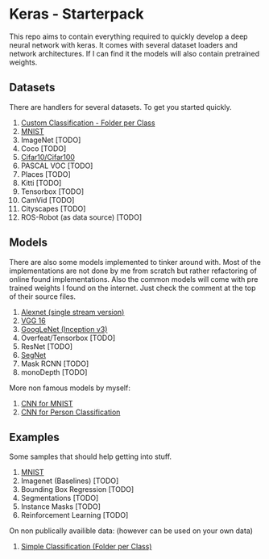 # Keras - Starterpack

This repo aims to contain everything required to quickly develop a deep neural network with keras.
It comes with several dataset loaders and network architectures.
If I can find it the models will also contain pretrained weights.

## Datasets

There are handlers for several datasets.
To get you started quickly.

1. [Custom Classification - Folder per Class](datasets/classification/named_folders.py)
2. [MNIST](datasets/classification/mnist.py)
3. ImageNet [TODO]
4. Coco [TODO]
5. [Cifar10/Cifar100](datasets/classification/cifar.py)
6. PASCAL VOC [TODO]
7. Places [TODO]
8. Kitti [TODO]
9. Tensorbox [TODO]
10. CamVid [TODO]
11. Cityscapes [TODO]
12. ROS-Robot (as data source) [TODO]

## Models

There are also some models implemented to tinker around with.
Most of the implementations are not done by me from scratch but rather refactoring of online found implementations.
Also the common models will come with pre trained weights I found on the internet.
Just check the comment at the top of their source files.

1. [Alexnet (single stream version)](models/alexnet.py)
2. [VGG 16](models/vgg_16.py)
3. [GoogLeNet (Inception v3)](models/googlenet.py)
4. Overfeat/Tensorbox [TODO]
5. ResNet [TODO]
6. [SegNet](models/segnet.py)
7. Mask RCNN [TODO]
8. monoDepth [TODO]

More non famous models by myself:

1. [CNN for MNIST](models/mnist_cnn.py)
2. [CNN for Person Classification](models/tinypersonnet.py)

## Examples

Some samples that should help getting into stuff.

1. [MNIST](examples/mnist.py)
2. Imagenet (Baselines) [TODO]
3. Bounding Box Regression [TODO]
4. Segmentations [TODO]
5. Instance Masks [TODO]
6. Reinforcement Learning [TODO]

On non publically availible data:
(however can be used on your own data)

1. [Simple Classification (Folder per Class)](examples/tinypersonnet.py)
